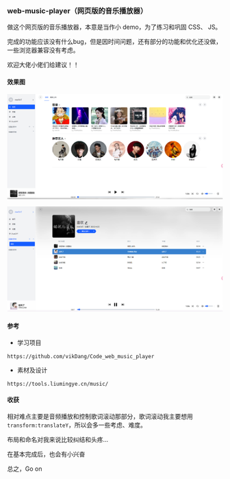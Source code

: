 ### web-music-player（网页版的音乐播放器）
做这个网页版的音乐播放器，本意是当作小 demo，为了练习和巩固 CSS、 JS。

完成的功能应该没有什么bug，但是因时间问题，还有部分的功能和优化还没做，一些浏览器兼容没有考虑。

欢迎大佬小佬们给建议！！



#### 效果图



![image-20230426134610969](README.assets/image-20230426134610969.png)



![image-20230426134759674](README.assets/image-20230426134759674.png)





#### 参考

- 学习项目

```
https://github.com/vikDang/Code_web_music_player
```

- 素材及设计

```
https://tools.liumingye.cn/music/
```





#### 收获

相对难点主要是音频播放和控制歌词滚动那部分，歌词滚动我主要想用 `transform:translateY`，所以会多一些考虑、难度。

布局和命名对我来说比较纠结和头疼...

在基本完成后，也会有小兴奋

总之，Go on















